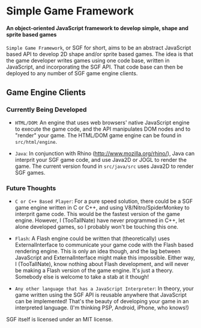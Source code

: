 Simple Game Framework
=====================

#### An object-oriented JavaScript framework to develop simple, shape and sprite based games ####

`Simple Game Framework`, or SGF for short, aims to be an abstract JavaScript
based API to develop 2D shape and/or sprite based games. The idea is that
the game developer writes games using one code base, written in JavaScript,
and incorporating the SGF API. That code base can then be deployed to any
number of SGF game engine clients.

Game Engine Clients
-------------------

### Currently Being Developed ###

 * `HTML/DOM`: An engine that uses web browsers' native JavaScript engine
   to execute the game code, and the API manipulates DOM nodes and to
   "render" your game. The HTML/DOM game engine can be found in `src/html/engine`.

 * `Java`: In conjunction with Rhino (<http://www.mozilla.org/rhino/>), Java
   can interprit your SGF game code, and use Java2D or JOGL to render the
   game. The current version found in `src/java/src` uses Java2D to render
   SGF games.


### Future Thoughts ###

 * `C or C++ Based Player`: For a pure speed solution, there could be a
   SGF game engine written in C or C++, and using V8/Nitro/SpiderMonkey to
   interprit game code. This would be the fastest version of the game
   engine. However, I (TooTallNate) have never programmed in C++, let alone
   developed games, so I probably won't be touching this one.

 * `Flash`: A Flash engine could be written that (theoretically) uses
   ExternalInterface to communicate your game code with the Flash based
   rendering engine. This is only an idea though, and the lag between
   JavaScript and ExternalInterface might make this impossible. Either way,
   I (TooTallNate), know nothing about Flash development, and will never be
   making a Flash version of the game engine. It's just a theory. Somebody
   else is welcome to take a stab at it though!

 * `Any other language that has a JavaScript Interpreter`: In theory,
   your game written using the SGF API is reusable anywhere that JavaScript
   can be implemented! That's the beauty of developing your game in an
   interpreted language. (I'm thinking PSP, Android, iPhone, who knows!)


SGF itself is licensed under an MIT license.

